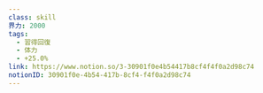 ```yaml
---
class: skill
界力: 2000
tags:
  - 習得回復
  - 体力
  - +25.0%
link: https://www.notion.so/3-30901f0e4b54417b8cf4f4f0a2d98c74
notionID: 30901f0e-4b54-417b-8cf4-f4f0a2d98c74
---
```

